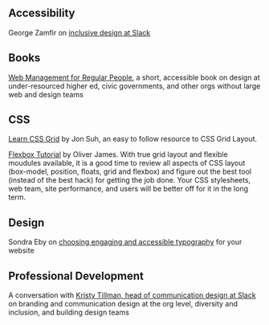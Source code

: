 ## Accessibility
George Zamfir on [inclusive design at Slack](https://slackhq.com/designing-slack-for-everyone-456002920bf2)

## Books
[Web Management for Regular People](https://quarterback.gitbooks.io/web-management-for-regular-people/content/), a short, accessible book on design at under-resourced higher ed, civic governments, and other orgs without large web and design teams

## CSS
[Learn CSS Grid](http://learncssgrid.com/) by Jon Suh, an easy to follow resource to CSS Grid Layout.

[Flexbox Tutorial](https://internetingishard.com/html-and-css/flexbox/) by Oliver James. With true grid layout and flexible moudules available, it is a good time to review all aspects of CSS layout (box-model, position, floats, grid and flexbox) and figure out the best tool (instead of the best hack) for getting the job done. Your CSS stylesheets, web team, site performance, and users will be better off for it in the long term.

## Design
Sondra Eby on [choosing engaging and accessible typography](http://oddbird.net/2017/1/11/typography/) for your website

## Professional Development
A conversation with [Kristy Tillman, head of communication design at Slack](https://youtu.be/VoFJKClkdV0) on branding and communication design at the org level, diversity and inclusion, and building design teams
